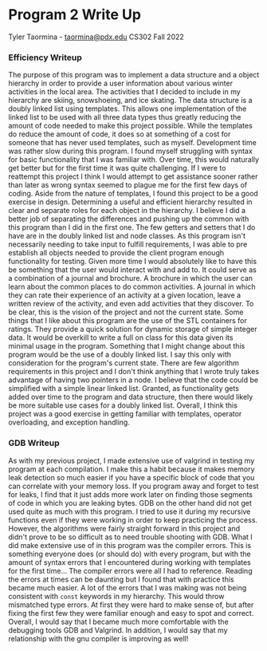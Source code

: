 # Program 2 Write Up
Tyler Taormina - taormina@pdx.edu
CS302 Fall 2022

### Efficiency Writeup
 The purpose of this program was to implement a data structure and a object hierarchy in order
to provide a user information about various winter activities in the local area. The
activities that I decided to include in my hierarchy are skiing, snowshoeing, and ice
skating. The data structure is a doubly linked list using templates. This allows one
implementation of the linked list to be used with all three data types thus greatly
reducing the amount of code needed to make this project possible. While the templates do
reduce the amount of code, it does so at something of a cost for someone that has never
used templates, such as myself. Development time was rather slow during this program.
I found myself struggling with syntax for basic functionality that I was familiar with.
Over time, this would naturally get better but for the first time it was quite
challenging. If I were to reattempt this project I think I would attempt to get assistance
sooner rather than later as wrong syntax seemed to plague me for the first few days of
coding. Aside from the nature of templates, I found this project to be a good exercise in
design. Determining a useful and efficient hierarchy resulted in clear and separate roles
for each object in the hierarchy. I believe I did a better job of separating the
differences and pushing up the common with this program than I did in the first one. The
few getters and setters that I do have are in the doubly linked list and node classes. As
this program isn't necessarily needing to take input to fulfill requirements, I was able
to pre establish all objects needed to provide the client program enough functionality for
testing. Given more time I would absolutely like to have this be something that the user
would interact with and add to. It could serve as a combination of a journal and brochure.
A brochure in which the user can learn about the common places to do common activities.
A journal in which they can rate their experience of an activity at a given location,
leave a written review of the activity, and even add activities that they discover. To be
clear, this is the vision of the project and not the current state. Some things that
I like about this program are the use of the STL containers for ratings. They provide
a quick solution for dynamic storage of simple integer data. It would be overkill to write
a full on class for this data given its minimal usage in the program. Something that
I might change about this program would be the use of a doubly linked list. I say this
only with consideration for the program's current state. There are few algorithm
requirements in this project and I don't think anything that I wrote truly takes advantage
of having two pointers in a node. I believe that the code could be simplified with
a simple linear linked list. Granted, as functionality gets added over time to the program
and data structure, then there would likely be more suitable use cases for a doubly linked
list. Overall, I think this project was a good exercise in getting familiar with
templates, operator overloading, and exception handling.

### GDB Writeup
 As with my previous project, I made extensive use of valgrind in testing my program at
each compilation. I make this a habit because it makes memory leak detection so much
easier if you have a specific block of code that you can correlate with your memory loss.
If you program away and forget to test for leaks, I find that it just adds more work later
on finding those segments of code in which you are leaking bytes. GDB on the other hand
did not get used quite as much with this program. I tried to use it during my recursive
functions even if they were working in order to keep practicing the process. However, the
algorithms were fairly straight forward in this project and didn't prove to be so
difficult as to need trouble shooting with GDB. What I did make extensive use of in this
program was the compiler errors. This is something everyone does (or should do) with every
program, but with the amount of syntax errors that I encountered during working with
templates for the first time... The compiler errors were all I had to reference. Reading
the errors at times can be daunting but I found that with practice this became much
easier. A lot of the errors that I was making was not being consistent with ``` const ```
keywords in my hierarchy. This would throw mismatched type errors. At first they were hard
to make sense of, but after fixing the first few they were familiar enough and easy to
spot and correct. Overall, I would say that I became much more comfortable with the
debugging tools GDB and Valgrind. In addition, I would say that my relationship with the
gnu compiler is improving as well! 
 
